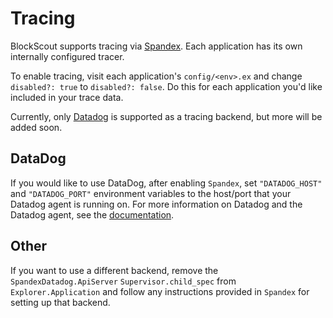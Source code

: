 # Tracing

BlockScout supports tracing via [Spandex](https://github.com/spandex-project/spandex). Each application has its own internally configured tracer.

To enable tracing, visit each application's `config/<env>.ex` and change `disabled?: true` to `disabled?: false`. Do this for each application you'd like included in your trace data.

Currently, only [Datadog](https://www.datadoghq.com/) is supported as a tracing backend, but more will be added soon.

## DataDog

If you would like to use DataDog, after enabling `Spandex`, set `"DATADOG_HOST"` and `"DATADOG_PORT"` environment variables to the host/port that your Datadog agent is running on. For more information on Datadog and the Datadog agent, see the [documentation](https://docs.datadoghq.com/).

## Other

If you want to use a different backend, remove the `SpandexDatadog.ApiServer` `Supervisor.child_spec` from `Explorer.Application` and follow any instructions provided in `Spandex` for setting up that backend.

